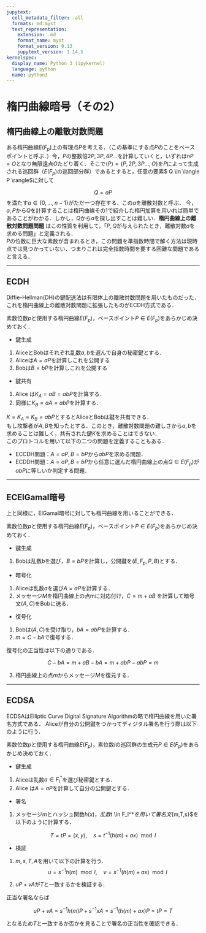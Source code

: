 ```yaml
---
jupytext:
  cell_metadata_filter: -all
  formats: md:myst
  text_representation:
    extension: .md
    format_name: myst
    format_version: 0.13
    jupytext_version: 1.14.5
kernelspec:
  display_name: Python 3 (ipykernel)
  language: python
  name: python3
---
```


# 楕円曲線暗号（その2）

## 楕円曲線上の離散対数問題
ある楕円曲線$E(F_p)$上の有理点$P$を考える．（この基準にする点$P$のことをベースポイントと呼ぶ．）今，$P$の整数倍$2P,3P,4P...$を計算していくと，いずれは$nP=O$となり無限遠点$O$たどり着く．そこで$\langle P \rangle=\{P,2P,3P...,O\}$を$P$によって生成される巡回群（$E(F_p)$の巡回部分群）であるとすると，任意の要素$ Q \in \langle P \rangle$に対して

$$
Q = aP
$$
を満たす$a\in \{0,...,n-1\}$がただ一つ存在する．この$a$を離散対数と呼ぶ．
今，$a,P$から$Q$を計算することは楕円曲線その1で紹介した楕円加算を用いれば簡単であることがわかる．しかし，$Q$から$a$を探し出すことは難しい．**楕円曲線上の離散対数問題問題** はこの性質を利用して，「$P,Q$が与えられたとき，離散対数$a$を求める問題」と定義される．  
$P$の位数に巨大な素数が含まれるとき，この問題を準指数時間で解く方法は現時点では見つかっていない．つまりこれは完全指数時間を要する困難な問題であると言える．

--- 

## ECDH
Diffie-Hellman(DH)の鍵配送法は有限体上の離散対数問題を用いたものだった．
これを楕円曲線上の離散対数問題に拡張したものがECDH方式である．

素数位数$p$と使用する楕円曲線$E(F_p)$，ベースポイント$P\in E(F_p)$をあらかじめ決めておく． 

- 鍵生成
1. AliceとBobはそれぞれ乱数$a,b$を選んで自身の秘密鍵とする．
2. Aliceは$A=aP$を計算しこれを公開する
3. Bobは$B=bP$を計算しこれを公開する

- 鍵共有
1. Alice は$K_A=aB=abP$を計算する．
2. 同様に$K_B=aA=abP$を計算する．

$K=K_A=K_B=abP$とするとAliceとBobは鍵を共有できる．  
もし攻撃者が$A,B$を知ったとする．このとき，離散対数問題の難しさから$a,b$を求めることは難しく，共有された鍵$K$を求めることはできない．  
このプロトコルを用いて以下の二つの問題を定義することもある．

- ECCDH問題：$A=aP,B=bP$から$abP$を求める問題．
- ECDDH問題：$A=aP,B=bP$から任意に選んだ楕円曲線上の点$Q\in E(F_p)$が$abP$に等しいか判定する問題．


--- 

## ECElGamal暗号
上と同様に，ElGamal暗号に対しても楕円曲線を用いることができる．  

素数位数$p$と使用する楕円曲線$E(F_p)$，ベースポイント$P\in E(F_p)$をあらかじめ決めておく． 
- 鍵生成
1. Bobは乱数$b$を選び，$B=bP$を計算し，公開鍵を$(E,F_p,P,B)$とする．

- 暗号化
1. Aliceは乱数$a$を選び$A=aP$を計算する．
2. メッセージ$M$を楕円曲線上の点mに対応付け，$C=m+aB$ を計算して暗号文$(A,C)$をBobに送る．

- 復号化
1. Bobは$(A,C)$を受け取り，$bA=abP$を計算する．
2. $m=C-bA$で復号する．

復号化の正当性は以下の通りである．

$$
C-bA = m+aB-bA = m + abP -abP = m
$$

3. 楕円曲線上の点$m$からメッセージ$M$を復元する．


---
## ECDSA
ECDSAはElliptic Curve Digital Signature Algorithmの略で楕円曲線を用いた署名方式である．
Aliceが自分の公開鍵をつかってディジタル署名を行う際は以下のように行う．  

素数位数$p$と使用する楕円曲線$E(F_p)$，素位数$l$の巡回群の生成元$P\in E(F_p)$をあらかじめ決めておく．

- 鍵生成
1. Aliceは乱数$a\in F_l^*$を選び秘密鍵とする．
2. Alice は$A=aP$を計算して自分の公開鍵とする．

- 署名
1. メッセージ$m$とハッシュ関数$h(x)，乱数$t \in F_l^*$を用いて署名文$\{m,T,s\}$を以下のように計算する．

$$
T = tP = (x,y),\quad s = t^{-1}(h(m)+ax)\mod l
$$

- 検証
1. $m,s,T,A$を用いて以下の計算を行う． 
$$
u = s^{-1}h(m)\mod l,\quad v = s^{-1}(h(m)+ax)\mod l
$$

2. $uP + vA$が$T$と一致するかを検証する．


正当な署名ならば

$$
uP + vA = s^{-1}h(m)P + s^{-1}xA = s^{-1}(h(m) + ax)P = tP=T
$$

となるため$T$と一致するか否かを見ることで署名の正当性を確認できる．





